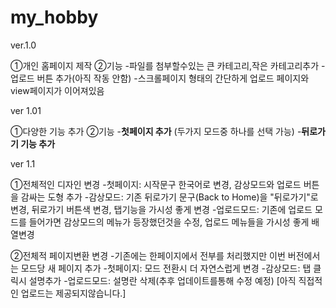 # my_hobby

ver.1.0

①개인 홈페이지 제작
②기능
  -파일를 첨부할수있는 큰 카테고리,작은 카테고리추가
  -업로드 버튼 추가(아직 작동 안함)
  -스크롤페이지 형태의 간단하게 업로드 페이지와 view페이지가 이어져있음

ver 1.01

①다양한 기능 추가
②기능
-**첫페이지 추가** (두가지 모드중 하나를 선택 가능)
-**뒤로가기 기능 추가**

ver 1.1

①전체적인 디자인 변경
-첫페이지: 시작문구 한국어로 변경, 감상모드와 업로드 버튼을 감싸는 도형 추가
-감상모드: 기존 뒤로가기 문구(Back to Home)을 "뒤로가기"로 변경, 뒤로가기 버튼색 변경, 탭기능을 가시성 좋게 변경
-업로드모드: 기존에 업로드 모드를 들어가면 감상모드의 메뉴가 등장했던것을 수정, 업로드 메뉴들을 가시성 좋게 배열변경

②전체적 페이지변환 변경
-기존에는 한페이지에서 전부를 처리했지만 이번 버전에서는 모드당 새 페이지 추가
-첫페이지: 모드 전환시 더 자연스럽게 변경
-감상모드: 탭 클릭시 설명추가
-업로드모드: 설명란 삭제(추후 업데이트를통해 수정 예정)
[아직 직접적인 업로드는 제공되지않습니다.]


